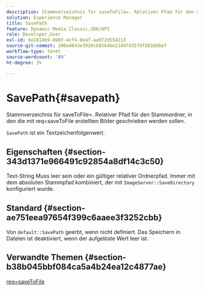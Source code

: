 ```yaml
---
description: Stammverzeichnis für saveToFile=. Relativer Pfad für den Stammordner, in den die mit req=saveToFile erstellten Bilder geschrieben werden sollen.
solution: Experience Manager
title: SavePath
feature: Dynamic Media Classic,SDK/API
role: Developer,User
exl-id: 6e2814b9-898f-4cf4-8e4f-aa972d554213
source-git-commit: 206e4643e3926cb85b4be2189743578f88180be7
workflow-type: tm+mt
source-wordcount: '89'
ht-degree: 3%

---
```


# SavePath{#savepath}

Stammverzeichnis für saveToFile=. Relativer Pfad für den Stammordner, in den die mit req=saveToFile erstellten Bilder geschrieben werden sollen.

`SavePath` ist ein Textzeichenfolgenwert.

## Eigenschaften {#section-343d1371e966491c92854a8df14c3c50}

Text-String Muss leer sein oder ein gültiger relativer Ordnerpfad. Immer mit dem absoluten Stammpfad kombiniert, der mit `ImageServer::SaveDirectory` konfiguriert wurde.

## Standard {#section-ae751eea97654f399c6aaee3f3252cbb}

Von `default::SavePath` geerbt, wenn nicht definiert. Das Speichern in Dateien ist deaktiviert, wenn der aufgelöste Wert leer ist.

## Verwandte Themen {#section-b38b045bbf084ca5a4b24ea12c4877ae}

[req=saveToFile](../../../../../is-api/http-ref/image-serving-api-ref/c-http-protocol-reference/c-command-reference/r-req/r-req.md#reference-907cdb4a97034db7ad94695f25552e76)
